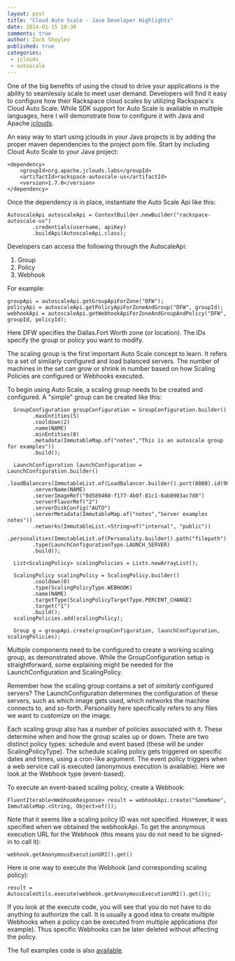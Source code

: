 ```yaml
---
layout: post
title: "Cloud Auto Scale - Java Developer Highlights"
date: 2014-01-15 10:30
comments: true
author: Zack Shoylev
published: true
categories:
 - jclouds
 - autoscale
---
```


One of the big benefits of using the cloud to drive your applications is the
ability to seamlessly scale to meet user demand. Developers will find it easy
to configure how their Rackspace cloud scales by utilizing Rackspace's Cloud
Auto Scale. While SDK support for Auto Scale is available in multiple
languages, here I will demonstrate how to configure it with Java and
Apache [jclouds](http://developer.rackspace.com/#java).

<!-- more -->

An easy way to start using jclouds in your Java projects is by adding the proper maven dependencies to the project pom file. Start by including Cloud Auto Scale to your Java project:

    <dependency>
    	<groupId>org.apache.jclouds.labs</groupId>
    	<artifactId>rackspace-autoscale-us</artifactId>
    	<version>1.7.0</version>
    </dependency>

Once the dependency is in place, instantiate the Auto Scale Api like this:

    AutoscaleApi autoscaleApi = ContextBuilder.newBuilder("rackspace-autoscale-us")
            .credentials(username, apiKey)
            .buildApi(AutoscaleApi.class);

Developers can access the following through the AutocaleApi:

1. Group
1. Policy
1. Webhook

For example:

    groupApi = autoscaleApi.getGroupApiForZone("DFW");
    policyApi = autoscaleApi.getPolicyApiForZoneAndGroup("DFW", groupId);
    webhookApi = autoscaleApi.getWebhookApiForZoneAndGroupAndPolicy("DFW", groupId, policyId);

Here DFW specifies the Dallas.Fort Worth zone (or location). The IDs specify the group or policy you want to modify.

The scaling group is the first important Auto Scale concept to learn. It refers to a set of similarly configured and load balanced servers. The number of machines in the set can grow or shrink in number based on how Scaling Policies are configured or Webhooks executed.

To begin using Auto Scale, a scaling group needs to be created and configured. A "simple" group can be created like this:

      GroupConfiguration groupConfiguration = GroupConfiguration.builder()
            .maxEntities(5)
            .cooldown(2)
            .name(NAME)
            .minEntities(0)
            .metadata(ImmutableMap.of("notes","This is an autoscale group for examples"))
            .build();

      LaunchConfiguration launchConfiguration = LaunchConfiguration.builder()
            .loadBalancers(ImmutableList.of(LoadBalancer.builder().port(8080).id(9099).build()))
            .serverName(NAME)
            .serverImageRef("0d589460-f177-4b0f-81c1-8ab8903ac7d8")
            .serverFlavorRef("2")
            .serverDiskConfig("AUTO")
            .serverMetadata(ImmutableMap.of("notes","Server examples notes"))
            .networks(ImmutableList.<String>of("internal", "public"))
            .personalities(ImmutableList.of(Personality.builder().path("filepath").contents("VGhpcyBpcyBhIHRlc3QgZmlsZS4=").build()))
            .type(LaunchConfigurationType.LAUNCH_SERVER)
            .build();

      List<ScalingPolicy> scalingPolicies = Lists.newArrayList();

      ScalingPolicy scalingPolicy = ScalingPolicy.builder()
            .cooldown(0)
            .type(ScalingPolicyType.WEBHOOK)
            .name(NAME)
            .targetType(ScalingPolicyTargetType.PERCENT_CHANGE)
            .target("1")
            .build();
      scalingPolicies.add(scalingPolicy);

      Group g = groupApi.create(groupConfiguration, launchConfiguration, scalingPolicies);

Multiple components need to be configured to create a working scaling group, as demonstrated above. While the GroupConfiguration setup is straightforward, some explaining might be needed for the LaunchConfiguration and ScalingPolicy.

Remember how the scaling group contains a set of *similarly* configured servers? The LaunchConfiguration determines the configuration of these servers, such as which image gets used, which networks the machine connects to, and so-forth. Personality here specifically refers to any files we want to customize on the image.

Each scaling group also has a number of policies associated with it. These determine when and how the group scales up or down. There are two distinct policy types: schedule and event based (these will be under ScalingPolicyType). The schedule scaling policy gets triggered on specific dates and times, using a cron-like argument. The event policy triggers when a web service call is executed (anonymous execution is available). Here we look at the Webhook type (event-based).

To execute an event-based scaling policy, create a Webhook:

    FluentIterable<WebhookResponse> result = webhookApi.create("SomeName", ImmutableMap.<String, Object>of());

Note that it seems like a scaling policy ID was not specified. However, it was specified when we obtained the webhookApi. To get the anonymous execution URL for the Webhook (this means you do not need to be signed-in to call it):

    webhook.getAnonymousExecutionURI().get()

Here is one way to execute the Webhook (and corresponding scaling policy):

    result = AutoscaleUtils.execute(webhook.getAnonymousExecutionURI().get());

If you look at the execute code, you will see that you do not have to do anything to authorize the call. It is usually a good idea to create multiple Webhooks when a policy can be executed from multiple applications (for example). Thus specific Webhooks can be later deleted without affecting the policy.

The full examples code is also [available](https://github.com/jclouds/jclouds-examples/tree/master/rackspace).

